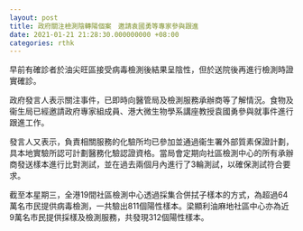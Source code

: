 ```yaml
---
layout: post
title: 政府關注檢測陰轉陽個案　邀請袁國勇等專家參與跟進
date: 2021-01-21 21:28:30.000000000 +08:00
categories: rthk
---
```


早前有確診者於油尖旺區接受病毒檢測後結果呈陰性，但於送院後再進行檢測時證實確診。

政府發言人表示關注事件，已即時向醫管局及檢測服務承辦商等了解情況。食物及衞生局已經邀請政府專家組成員、港大微生物學系講座教授袁國勇參與就事件進行跟進工作。

發言人又表示，負責相關服務的化驗所均已參加並通過衞生署外部質素保證計劃，具本地實驗所認可計劃醫務化驗認證資格。當局會定期向社區檢測中心的所有承辦商發送樣本進行比對測試，並在過去兩個月內進行了3輪測試，以確保測試符合要求。

截至本星期三，全港19間社區檢測中心透過採集合併拭子樣本的方式，為超過64萬名市民提供病毒檢測，一共驗出811個陽性樣本。梁顯利油麻地社區中心亦為近9萬名市民提供採樣及檢測服務，共發現312個陽性樣本。
